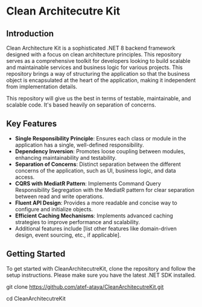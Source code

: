 # Clean Architecutre Kit

## Introduction
Clean Architecture Kit is a sophisticated .NET 8 backend framework designed with a focus on clean architecture principles. This repository serves as a comprehensive toolkit for developers looking to build scalable and maintainable services and business logic for various projects. This repository brings a way of structuring the application so that the business object is encapsulated at the heart of the application, making it independent from implementation details.

This repository will give us the best in terms of testable, maintainable, and scalable code. It's based heavily on separation of concerns. 

## Key Features
- **Single Responsibility Principle**: Ensures each class or module in the application has a single, well-defined responsibility.
- **Dependency Inversion**: Promotes loose coupling between modules, enhancing maintainability and testability.
- **Separation of Concerns**: Distinct separation between the different concerns of the application, such as UI, business logic, and data access.
- **CQRS with MediatR Pattern**: Implements Command Query Responsibility Segregation with the MediatR pattern for clear separation between read and write operations.
- **Fluent API Design**: Provides a more readable and concise way to configure and initialize objects.
- **Efficient Caching Mechanisms**: Implements advanced caching strategies to improve performance and scalability.
- Additional features include [list other features like domain-driven design, event sourcing, etc., if applicable].

## Getting Started
To get started with CleanArchitecutreKit, clone the repository and follow the setup instructions. Please make sure you have the latest .NET SDK installed.

git clone https://github.com/atef-ataya/CleanArchitecutreKit.git

cd CleanArchitecutreKit
